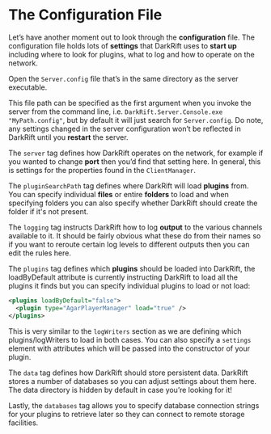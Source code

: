 # The Configuration File
Let’s have another moment out to look through the **configuration** file. The configuration file holds lots of **settings** that DarkRift uses to **start up** including where to look for plugins, what to log and how to operate on the network.

Open the `Server.config` file that’s in the same directory as the server executable.

This file path can be specified as the first argument when you invoke the server from the command line, i.e. `DarkRift.Server.Console.exe "MyPath.config"`, but by default it will just search for `Server.config`. Do note, any settings changed in the server configuration won’t be reflected in DarkRift until you **restart** the server.

The `server` tag defines how DarkRift operates on the network, for example if you wanted to change **port** then you’d find that setting here. In general, this is settings for the properties found in the `ClientManager`.

The `pluginSearchPath` tag defines where DarkRift will load **plugins** from. You can specify individual **files** or entire **folders** to load and when specifying folders you can also specify whether DarkRift should create the folder if it's not present.

The `logging` tag instructs DarkRift how to log **output** to the various channels available to it. It should be fairly obvious what these do from their names so if you want to reroute certain log levels to different outputs then you can edit the rules here.

The `plugins` tag defines which **plugins** should be loaded into DarkRift, the loadByDefault attribute is currently instructing DarkRift to load all the plugins it finds but you can specify individual plugins to load or not load:
```xml
<plugins loadByDefault="false">
  <plugin type="AgarPlayerManager" load="true" />
</plugins>
```
This is very similar to the `logWriters` section as we are defining which plugins/logWriters to load in both cases. You can also specify a `settings` element with attributes which will be passed into the constructor of your plugin.

The `data` tag defines how DarkRift should store persistent data. DarkRift stores a number of databases so you can adjust settings about them here. The data directory is hidden by default in case you’re looking for it!

Lastly, the `databases` tag allows you to specify database connection strings for your plugins to retrieve later so they can connect to remote storage facilities.
